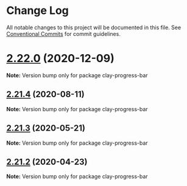 # Change Log

All notable changes to this project will be documented in this file.
See [Conventional Commits](https://conventionalcommits.org) for commit guidelines.

# [2.22.0](https://github.com/liferay/clay/tree/master/packages/clay-progress-bar/compare/v2.21.5...v2.22.0) (2020-12-09)

**Note:** Version bump only for package clay-progress-bar





## [2.21.4](https://github.com/liferay/clay/tree/master/packages/clay-progress-bar/compare/v2.21.3...v2.21.4) (2020-08-11)

**Note:** Version bump only for package clay-progress-bar





## [2.21.3](https://github.com/liferay/clay/tree/master/packages/clay-progress-bar/compare/v2.21.2...v2.21.3) (2020-05-21)

**Note:** Version bump only for package clay-progress-bar





## [2.21.2](https://github.com/liferay/clay/tree/master/packages/clay-progress-bar/compare/v2.21.1...v2.21.2) (2020-04-23)

**Note:** Version bump only for package clay-progress-bar
